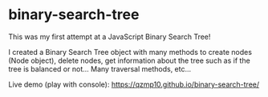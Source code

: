 # binary-search-tree
This was my first attempt at a JavaScript Binary Search Tree!

I created a Binary Search Tree object with many methods to create nodes (Node object), delete nodes, get information about the tree such as if the tree is balanced or not...
Many traversal methods, etc...

Live demo (play with console): https://qzmp10.github.io/binary-search-tree/
